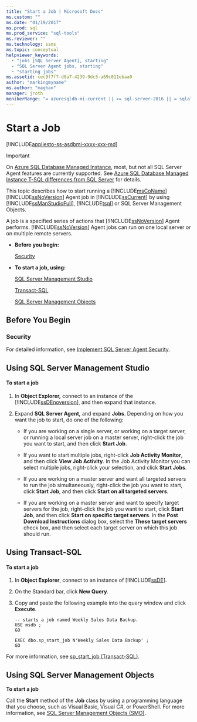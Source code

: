 ```yaml
---
title: "Start a Job | Microsoft Docs"
ms.custom: ""
ms.date: "01/19/2017"
ms.prod: sql
ms.prod_service: "sql-tools"
ms.reviewer: ""
ms.technology: ssms
ms.topic: conceptual
helpviewer_keywords: 
  - "jobs [SQL Server Agent], starting"
  - "SQL Server Agent jobs, starting"
  - "starting jobs"
ms.assetid: cec9f7f7-d0a7-4239-9dc5-a69c011ebaa0
author: "markingmyname"
ms.author: "maghan"
manager: jroth
monikerRange: "= azuresqldb-mi-current || >= sql-server-2016 || = sqlallproducts-allversions"
---
```

# Start a Job
[!INCLUDE[appliesto-ss-asdbmi-xxxx-xxx-md](../../includes/appliesto-ss-asdbmi-xxxx-xxx-md.md)]

> [!IMPORTANT]  
> On [Azure SQL Database Managed Instance](https://docs.microsoft.com/azure/sql-database/sql-database-managed-instance), most, but not all SQL Server Agent features are currently supported. See [Azure SQL Database Managed Instance T-SQL differences from SQL Server](https://docs.microsoft.com/azure/sql-database/sql-database-managed-instance-transact-sql-information#sql-server-agent) for details.

This topic describes how to start running a [!INCLUDE[msCoName](../../includes/msconame_md.md)] [!INCLUDE[ssNoVersion](../../includes/ssnoversion-md.md)] Agent job in [!INCLUDE[ssCurrent](../../includes/sscurrent-md.md)] by using [!INCLUDE[ssManStudioFull](../../includes/ssmanstudiofull-md.md)], [!INCLUDE[tsql](../../includes/tsql-md.md)] or SQL Server Management Objects.  
  
A job is a specified series of actions that [!INCLUDE[ssNoVersion](../../includes/ssnoversion-md.md)] Agent performs. [!INCLUDE[ssNoVersion](../../includes/ssnoversion-md.md)] Agent jobs can run on one local server or on multiple remote servers.  
  
-   **Before you begin:**  
  
    [Security](#Security)  
  
-   **To start a job, using:**  
  
    [SQL Server Management Studio](#SSMS)  
  
    [Transact-SQL](#TSQL)  
  
    [SQL Server Management Objects](#SMO)  
  
## <a name="BeforeYouBegin"></a>Before You Begin  
  
### <a name="Security"></a>Security  
For detailed information, see [Implement SQL Server Agent Security](../../ssms/agent/implement-sql-server-agent-security.md).  
  
## <a name="SSMS"></a>Using SQL Server Management Studio  
  
#### To start a job  
  
1.  In **Object Explorer,** connect to an instance of the [!INCLUDE[ssDEnoversion](../../includes/ssdenoversion_md.md)], and then expand that instance.  
  
2.  Expand **SQL Server Agent,** and expand **Jobs**. Depending on how you want the job to start, do one of the following:  
  
    -   If you are working on a single server, or working on a target server, or running a local server job on a master server, right-click the job you want to start, and then click **Start Job**.  
  
    -   If you want to start multiple jobs, right-click **Job Activity Monitor**, and then click **View Job Activity**. In the Job Activity Monitor you can select multiple jobs, right-click your selection, and click **Start Jobs**.  
  
    -   If you are working on a master server and want all targeted servers to run the job simultaneously, right-click the job you want to start, click **Start Job**, and then click **Start on all targeted servers**.  
  
    -   If you are working on a master server and want to specify target servers for the job, right-click the job you want to start, click **Start Job**, and then click **Start on specific target servers**. In the **Post Download Instructions** dialog box, select the **These target servers** check box, and then select each target server on which this job should run.  
  
## <a name="TSQL"></a>Using Transact-SQL  
  
#### To start a job  
  
1.  In **Object Explorer**, connect to an instance of [!INCLUDE[ssDE](../../includes/ssde_md.md)].  
  
2.  On the Standard bar, click **New Query**.  
  
3.  Copy and paste the following example into the query window and click **Execute**.  
  
    ```  
    -- starts a job named Weekly Sales Data Backup.    
    USE msdb ;  
    GO  
  
    EXEC dbo.sp_start_job N'Weekly Sales Data Backup' ;  
    GO  
    ```  
  
For more information, see [sp_start_job (Transact-SQL)](https://msdn.microsoft.com/8a91df6a-eb84-4512-9a17-4a6e32a9538a).  
  
## <a name="SMO"></a>Using SQL Server Management Objects  
**To start a job**  
  
Call the **Start** method of the **Job** class by using a programming language that you choose, such as Visual Basic, Visual C#, or PowerShell. For more information, see [SQL Server Management Objects (SMO)](https://msdn.microsoft.com/library/ms162169.aspx).  
  
